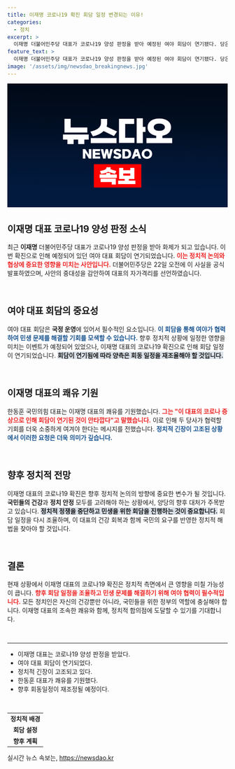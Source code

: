 ```yaml
---
title: 이재명 코로나19 확진 회담 일정 변경되는 이유!
categories:
  - 정치
excerpt: >
  이재명 더불어민주당 대표가 코로나19 양성 판정을 받아 예정된 여야 회담이 연기됐다. 당은 그의 빠른 회복을 기원하며, 재조정된 회의에서 민생을 위한 논의가 이뤄질 것이라 밝혔다.
feature_text: >
  이재명 더불어민주당 대표가 코로나19 양성 판정을 받아 예정된 여야 회담이 연기됐다. 당은 그의 빠른 회복을 기원하며, 재조정된 회의에서 민생을 위한 논의가 이뤄질 것이라 밝혔다.
image: '/assets/img/newsdao_breakingnews.jpg'
---
```


<p><img src="/assets/img/newsdao_breakingnews.jpg" alt="koreaapp 속보" /></p>

<h2 data-ke-size="size26">이재명 대표 코로나19 양성 판정 소식</h2>

<p data-ke-size="size16">최근 <b>이재명</b> 더불어민주당 대표가 코로나19 양성 판정을 받아 화제가 되고 있습니다. 이번 확진으로 인해 예정되어 있던 여야 대표 회담이 연기되었습니다. <b><span style="color: #ee2323;">이는 정치적 논의와 협상에 중요한 영향을 미치는 사안입니다.</span></b> 더불어민주당은 22일 오전에 이 사실을 공식 발표하였으며, 사안의 중대성을 감안하여 대표의 자가격리를 선언하였습니다.</p>

<p data-ke-size="size16">&nbsp;</p>

<h2 data-ke-size="size26">여야 대표 회담의 중요성</h2>

<p data-ke-size="size16">여야 대표 회담은 <b>국정 운영</b>에 있어서 필수적인 요소입니다. <b><span style="color: #1a5490;">이 회담을 통해 여야가 협력하여 민생 문제를 해결할 기회를 모색할 수 있습니다.</span></b> 향후 정치적 상황에 일정한 영향을 미치는 이벤트가 예정되어 있었으나, 이재명 대표의 코로나19 확진으로 인해 회담 일정이 연기되었습니다. <b><span style="background-color: #21538527;">회담이 연기됨에 따라 양측은 회동 일정을 재조율해야 할 것입니다.</span></b></p>

<p data-ke-size="size16">&nbsp;</p>

<h2 data-ke-size="size26">이재명 대표의 쾌유 기원</h2>

<p data-ke-size="size16">한동훈 국민의힘 대표는 이재명 대표의 쾌유를 기원했습니다. <b><span style="color: #ee2323;">그는 "이 대표의 코로나 증상으로 인해 회담이 연기된 것이 안타깝다"고 말했습니다.</span></b> 이로 인해 두 당사가 협력할 기회를 더욱 소중하게 여겨야 한다는 메시지를 전했습니다. <b><span style="color: #1a5490;">정치적 긴장이 고조된 상황에서 이러한 요청은 더욱 의미가 깊습니다.</span></b></p>

<p data-ke-size="size16">&nbsp;</p>

<h2 data-ke-size="size26">향후 정치적 전망</h2>

<p data-ke-size="size16">이재명 대표의 코로나19 확진은 향후 정치적 논의의 방향에 중요한 변수가 될 것입니다. <b>국민들의 건강</b>과 <b>정치 안정</b> 모두를 고려해야 하는 상황에서, 양당의 향후 대처가 주목받고 있습니다. <b><span style="background-color: #21538527;">정치적 정쟁을 중단하고 민생을 위한 회담을 진행하는 것이 중요합니다.</span></b> 회담 일정을 다시 조율하며, 이 대표의 건강 회복과 함께 국민의 요구를 반영한 정치적 해법을 찾아야 할 것입니다.</p>

<p data-ke-size="size16">&nbsp;</p>

<h2 data-ke-size="size26">결론</h2>

<p data-ke-size="size16">현재 상황에서 이재명 대표의 코로나19 확진은 정치적 측면에서 큰 영향을 미칠 가능성이 큽니다. <b><span style="color: #ee2323;">향후 회담 일정을 조율하고 민생 문제를 해결하기 위해 여야 협력이 필수적입니다.</span></b> 모든 정치인은 자신의 건강뿐만 아니라, 국민들을 위한 정부의 역할에 충실해야 합니다. 이재명 대표의 조속한 쾌유와 함께, 정치적 합의점에 도달할 수 있기를 기대합니다.</p>

<p data-ke-size="size16">&nbsp;</p>

<hr>

<ul>
    <li>이재명 대표는 코로나19 양성 판정을 받았다.</li>
    <li>여야 대표 회담이 연기되었다.</li>
    <li>정치적 긴장이 고조되고 있다.</li>
    <li>한동훈 대표가 쾌유를 기원했다.</li>
    <li>향후 회동일정이 재조정될 예정이다.</li>
</ul>

<p data-ke-size="size16">&nbsp;</p>

<table style="width: 100%;">
    <tr>
        <td style="text-align: center; height: 17px;"><b>정치적 배경</b></td>
    </tr>
    <tr>
        <td style="text-align: center; height: 17px;"><b>회담 설정</b></td>
    </tr>
    <tr>
        <td style="text-align: center; height: 17px;"><b>향후 계획</b></td>
    </tr>
</table>

<p data-ke-size="size16"></p>
실시간 뉴스 속보는, <a href="https://newsdao.kr" rel="dofollow">https://newsdao.kr</a>


